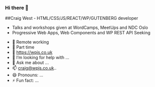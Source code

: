 ### Hi there 👋


##Craig West - HTML/CSS/JS/REACT/WP/GUTENBERG developer
* Talks and workshops given at WordCamps, MeetUps and NDC Oslo
* Progressive Web Apps, Web Components and WP REST API
Seeking

- 🔭 Remote working
- 🌱 Part time
- 👯 https://wpjs.co.uk
- 🤔 I’m looking for help with ...
- 💬 Ask me about ...
- 📫 craig@wpjs.co.uk..
- 😄 Pronouns: ...
- ⚡ Fun fact: ...

